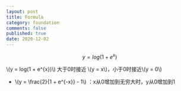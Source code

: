 ```yaml
---
layout: post
title: Formula
category: foundation
comments: false
published: true
date: 2020-12-02
---
```


$$
y = log(1 + e^{x})
$$ 

\\(y = log(1 + e^{x})\\) 大于0时接近 \\(y = x\\)，小于0时接近\\(y = 0\\)

* \\(y = \frac{2}{1 + e^{-x}} - 1\\) ：x从0增加到无穷大时，y从0增加到1
